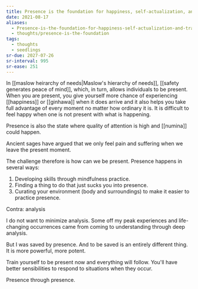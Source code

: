 ```yaml
---
title: Presence is the foundation for happiness, self-actualization, and transcendence
date: 2021-08-17
aliases:
  - Presence-is-the-foundation-for-happiness-self-actualization-and-transcendence
  - thoughts/presence-is-the-foundation
tags:
  - thoughts
  - seedlings
sr-due: 2027-07-26
sr-interval: 995
sr-ease: 251
---
```

In [[maslow heirarchy of needs|Maslow's hierarchy of needs]], [[safety generates peace of mind]], which, in turn, allows individuals to be present. When you are present, you give yourself more chance of experiencing [[happiness]] or [[ginhawa]] when it does arrive and it also helps you take full advantage of every moment no matter how ordinary it is. It is difficult to feel happy when one is not present with what is happening.

Presence is also the state where quality of attention is high and [[numina]] could happen.

Ancient sages have argued that we only feel pain and suffering when we leave the present moment.

The challenge therefore is how can we be present. Presence happens in several ways:

1. Developing skills through mindfulness practice.
2. Finding a thing to do that just sucks you into presence.
3. Curating your environment (body and surroundings) to make it easier to practice presence.

Contra: analysis

I do not want to minimize analysis. Some off my peak experiences and life-changing occurrences came from coming to understanding through deep analysis.

But I was saved by presence. And to be saved is an entirely different thing. It is more powerful, more potent.

Train yourself to be present now and everything will follow. You'll have better sensibilities to respond to situations when they occur.

Presence through presence.